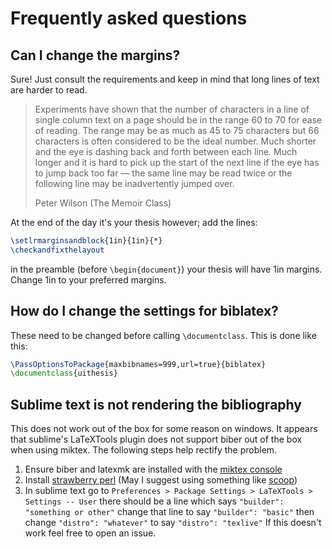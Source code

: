 # Frequently asked questions

## Can I change the margins?
Sure! Just consult the requirements and keep in mind that long lines of text are
harder to read.

> Experiments have shown that the number of characters in a line of single
> column text on a page should be in the range 60 to 70 for ease of reading.
> The range may be as much as 45 to 75 characters but 66 characters is often
> considered to be the ideal number. Much shorter and the eye is dashing back
> and forth between each line. Much longer and it is hard to pick up the start
> of the next line if the eye has to jump back too far — the same line may be
> read twice or the following line may be inadvertently jumped over.
>
> Peter Wilson (The Memoir Class)

At the end of the day it's your thesis however; add the lines:
```latex
\setlrmarginsandblock{1in}{1in}{*}
\checkandfixthelayout 
```
in the preamble (before `\begin{document}`) your thesis will have 1in margins.
Change 1in to your preferred margins.

## How do I change the settings for biblatex?

These need to be changed before calling `\documentclass`. This is done like
this:
```latex
\PassOptionsToPackage{maxbibnames=999,url=true}{biblatex}
\documentclass{uithesis}
```

## Sublime text is not rendering the bibliography

This does not work out of the box for some reason on windows. It appears that
sublime's LaTeXTools plugin does not support biber out of the box when using
miktex. The following steps help rectify the problem.
1. Ensure biber and latexmk are installed with the [miktex console](https://miktex.org/howto/miktex-console)
2. Install [strawberry perl](https://strawberryperl.com/) (May I suggest using something like [scoop](https://scoop.sh/))
3. In sublime text go to `Preferences > Package Settings > LaTeXTools >
   Settings -- User` there should be a line which says `"builder": "something
   or other"` change that line to say `"builder": "basic"` then change
   `"distro": "whatever"` to say `"distro": "texlive"`
If this doesn't work feel free to open an issue.
